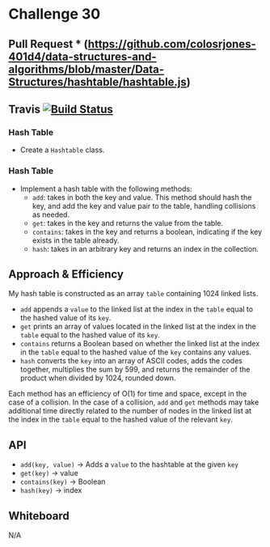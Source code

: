 # Challenge 30

## Pull Request * (https://github.com/colosrjones-401d4/data-structures-and-algorithms/blob/master/Data-Structures/hashtable/hashtable.js)

## Travis [![Build Status](https://travis-ci.org/colosrjones-401d4/data-structures-and-algorithms.svg?branch=master)](https://travis-ci.org/colosrjones-401d4/data-structures-and-algorithms)

### Hash Table
* Create a `Hashtable` class.

### Hash Table
* Implement a hash table with the following methods:
  * `add`: takes in both the key and value. This method should hash the key, and add the key and value pair to the table, handling collisions as needed.
  * `get`: takes in the key and returns the value from the table.
  * `contains`: takes in the key and returns a boolean, indicating if the key exists in the table already.
  * `hash`: takes in an arbitrary key and returns an index in the collection.

## Approach & Efficiency
My hash table is constructed as an array `table` containing 1024 linked lists.
* `add` appends a `value` to the linked list at the index in the `table` equal to the hashed value of its `key`.
* `get` prints an array of values located in the linked list at the index in the `table` equal to the hashed value of its `key`.
* `contains` returns a Boolean based on whether the linked list at the index in the `table` equal to the hashed value of the `key` contains any values.
* `hash` converts the `key` into an array of ASCII codes, adds the codes together, multiplies the sum by 599, and returns the remainder of the product when divided by 1024, rounded down.

Each method has an efficiency of O(1) for time and space, except in the case of a collision. In the case of a collision, `add` and `get` methods may take additional time directly related to the number of nodes in the linked list at the index in the `table` equal to the hashed value of the relevant `key`.

## API
* `add(key, value)` -> Adds a `value` to the hashtable at the given `key`
* `get(key)` -> value
* `contains(key)` -> Boolean
* `hash(key)` -> index

## Whiteboard
N/A
